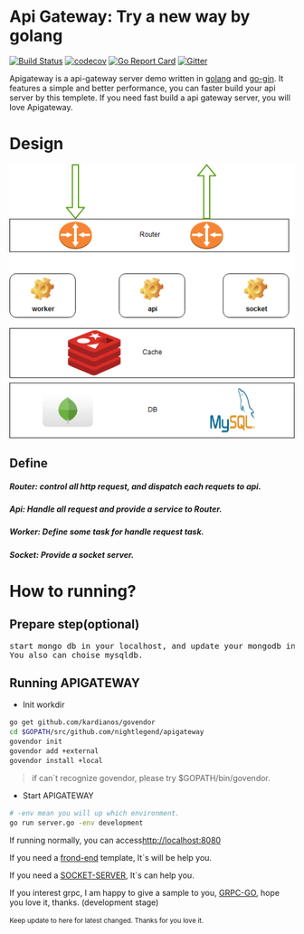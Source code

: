 # Api Gateway: Try a new way by golang

[![Build Status](https://travis-ci.org/nightlegend/apigateway.svg?branch=dev1.0)](https://travis-ci.org/nightlegend/apigateway) [![codecov](https://codecov.io/gh/nightlegend/apigateway/branch/dev1.0/graph/badge.svg)](https://codecov.io/gh/nightlegend/apigateway) [![Go Report Card](https://goreportcard.com/badge/github.com/nightlegend/apigateway)](https://goreportcard.com/report/github.com/nightlegend/apigateway) [![Gitter](https://badges.gitter.im/nightlegend/apigateway.svg)](https://gitter.im/nightlegend/apigateway?utm_source=badge&utm_medium=badge&utm_campaign=pr-badge)

Apigateway is a api-gateway server demo written in [golang](https://golang.org/) and [go-gin](https://gin-gonic.github.io/gin/). It features a simple and better performance, you can faster build your api server by this templete. If you need fast build a api gateway server, you will love Apigateway.


<h1>Design</h1>

![Gopher image](doc/structure.jpg)

<h2>Define</h2>

<h5>Router: control all http request, and dispatch each requets to  api.
<h5>Api: Handle all request and provide a service to Router.
<h5>Worker: Define some task for handle request task.
<h5>Socket: Provide a socket server.

<h1>How to running?</h1>

<h2>Prepare step(optional)</h2>
<pre>
start mongo db in your localhost, and update your mongodb info in /conf/app.conf.yml.
You also can choise mysqldb.
</pre>

<h2>Running APIGATEWAY</h2>

* Init workdir
```sh
go get github.com/kardianos/govendor
cd $GOPATH/src/github.com/nightlegend/apigateway
govendor init
govendor add +external
govendor install +local
```
> if can`t recognize govendor, please try $GOPATH/bin/govendor.

* Start APIGATEWAY
```sh
# -env mean you will up which environment.
go run server.go -env development
```


If running normally, you can access<a href="http://localhost:8080">http://localhost:8080</a>


If you need a [frond-end](https://github.com/nightlegend/Dashboard) template, It`s will be help you.

If you need a [SOCKET-SERVER](https://github.com/nightlegend/hi), It`s can help you.

If you interest grpc, I am happy to give a sample to you, [GRPC-GO](https://github.com/nightlegend/grpc-server-go), hope you love it, thanks. (development stage)

<small>Keep update to here for latest changed. Thanks for you love it.</small>

